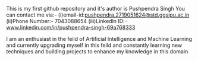 This is my first github repository and it's author is Pushpendra Singh
You can contact me via:-
(i)email-id:pushpendra.2719051624@std.ggsipu.ac.in
(ii)Phone Number:- 7043088654
(iii)Linkedln ID:- www.linkedin.com/in/pushpendra-singh-69a768333

I am an enthusiast in the feild of Artificial Intelligence and Machine Learning and currently upgrading myself in this feild and constantly learning new techniques and building projects to enhance my knowledge in this domain
